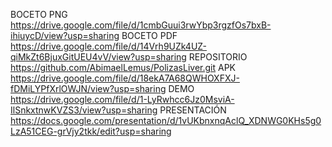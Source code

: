 
BOCETO PNG
https://drive.google.com/file/d/1cmbGuui3rwYbp3rgzfOs7bxB-ihiuycD/view?usp=sharing
BOCETO PDF
https://drive.google.com/file/d/14Vrh9UZk4UZ-qiMkZt6BjuxGitUEU4vV/view?usp=sharing
REPOSITORIO
https://github.com/AbimaelLemus/PolizasLiver.git
APK
https://drive.google.com/file/d/18ekA7A68QWHOXFXJ-fDMiLYPfXrlOWJN/view?usp=sharing
DEMO
https://drive.google.com/file/d/1-LyRwhcc6Jz0MsviA-IlSnkxtnwKVZS3/view?usp=sharing
PRESENTACIÓN
https://docs.google.com/presentation/d/1vUKbnxnqAclQ_XDNWG0KHs5g0LzA51CEG-grVjy2tkk/edit?usp=sharing
